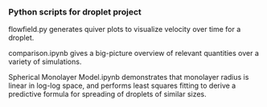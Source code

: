 ### Python scripts for droplet project

flowfield.py generates quiver plots to visualize velocity over time for a droplet.

comparison.ipynb gives a big-picture overview of relevant quantities over a variety of simulations.

Spherical Monolayer Model.ipynb demonstrates that monolayer radius is linear in log-log space, and performs least squares fitting to derive a predictive formula for spreading of droplets of similar sizes.

